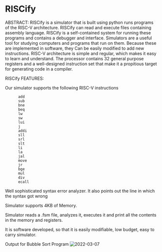 ﻿# RISCify
ABSTRACT:
RISCify is a simulator that is built using python runs programs of the RISC-V architecture. RISCify can read and execute files containing assembly language. RISCify is a self-contained system for running these programs and contains a debugger and interface. Simulators are a useful tool for studying computers and programs that run on them. Because these are implemented in software, they Can be easily modified to add new instructions.
              RISC-V architecture is simple and regular, which makes it easy to learn and understand. The processor contains 32 general purpose registers and a well-designed instruction set that make it a propitious target for generating code in a compiler.



RISCify FEATURES:

Our simulator supports the following RISC-V instructions 

          add
          sub
          bne
          beq
          lw
          sw
          lui
          j
          addi
          sll
          srl
          slt
          li
          la
          jal
          move
          jr 
          bge
          mul
          div
          ecall

Well sophisticated syntax error analyzer. It also points out the line in which the syntax got wrong

Simulator supports 4KB of Memory.


Simulator reads a .fsm file, analyzes it, executes it and print all the contents in the memory and registers.

It is software developed, so that it is easily modifiable, low budget, easy to carry simulator.

Output for Bubble Sort Program
![2022-03-07](https://user-images.githubusercontent.com/88976098/156969671-554fd885-6a8b-44e3-a8c2-3b6e5ee7a595.png)

